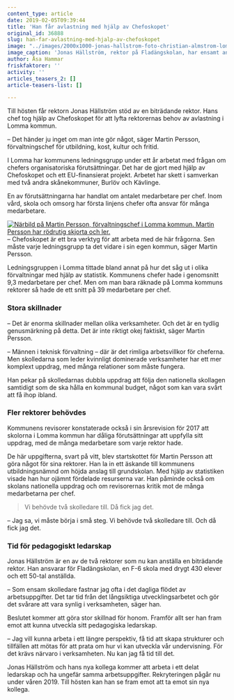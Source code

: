 ```yaml
---
content_type: article
date: 2019-02-05T09:39:44
title: 'Han får avlastning med hjälp av Chefoskopet'
original_id: 36888
slug: han-far-avlastning-med-hjalp-av-chefoskopet
image: "../images/2000x1000-jonas-hallstrom-foto-christian-almstrom-lommakommun.jpg"
image_caption: 'Jonas Hällström, rektor på Fladängskolan, har ensamt ansvar för ett femtiotal medarbetare. Till hösten får han en biträdande rektor. Det kommer att göra stor skillnad, tror han. '
author: Åsa Hammar
friskfaktorer: ''
activity: ''
articles_teasers_2: []
article-teasers-list: []

---
```


Till hösten får rektorn Jonas Hällström stöd av en biträdande rektor. Hans chef tog hjälp av Chefoskopet för att lyfta rektorernas behov av avlastning i Lomma kommun.

– Det händer ju inget om man inte gör något, säger Martin Persson, förvaltningschef för utbildning, kost, kultur och fritid.

I Lomma har kommunens ledningsgrupp under ett år arbetat med frågan om chefers organisatoriska förutsättningar. Det har de gjort med hjälp av Chefoskopet och ett EU-finansierat projekt. Arbetet har skett i samverkan med två andra skånekommuner, Burlöv och Kävlinge.

En av förutsättningarna har handlat om antalet medarbetare per chef. Inom vård, skola och omsorg har första linjens chefer ofta ansvar för många medarbetare.

[![Närbild på Martin Persson, förvaltningschef i Lomma kommun. Martin Persson har rödrutig skjorta och ler.](https://www.suntarbetsliv.se/wp-content/uploads/2019/02/200x220-martin-persson.jpg)](https://www.suntarbetsliv.se/wp-content/uploads/2019/02/200x220-martin-persson.jpg)– Chefoskopet är ett bra verktyg för att arbeta med de här frågorna. Sen måste varje ledningsgrupp ta det vidare i sin egen kommun, säger Martin Persson.

Ledningsgruppen i Lomma tittade bland annat på hur det såg ut i olika förvaltningar med hjälp av statistik. Kommunens chefer hade i genomsnitt 9,3 medarbetare per chef. Men om man bara räknade på Lomma kommuns rektorer så hade de ett snitt på 39 medarbetare per chef.

### Stora skillnader

– Det är enorma skillnader mellan olika verksamheter. Och det är en tydlig genusmärkning på detta. Det är inte riktigt okej faktiskt, säger Martin Persson.

– Männen i teknisk förvaltning – där är det rimliga arbetsvillkor för cheferna. Men skolledarna som leder kvinnligt dominerade verksamheter har ett mer komplext uppdrag, med många relationer som måste fungera.

Han pekar på skolledarnas dubbla uppdrag att följa den nationella skollagen samtidigt som de ska hålla en kommunal budget, något som kan vara svårt att få ihop ibland.

### Fler rektorer behövdes

Kommunens revisorer konstaterade också i sin årsrevision för 2017 att skolorna i Lomma kommun har dåliga förutsättningar att uppfylla sitt uppdrag, med de många medarbetare som varje rektor hade.

De här uppgifterna, svart på vitt, blev startskottet för Martin Persson att göra något för sina rektorer. Han la in ett äskande till kommunens utbildningsnämnd om höjda anslag till grundskolan. Med hjälp av statistiken visade han hur ojämnt fördelade resurserna var. Han påminde också om skolans nationella uppdrag och om revisorernas kritik mot de många medarbetarna per chef.

> Vi behövde två skolledare till. Då fick jag det.

– Jag sa, vi måste börja i små steg. Vi behövde två skolledare till. Och då fick jag det.

### Tid för pedagogiskt ledarskap

Jonas Hällström är en av de två rektorer som nu kan anställa en biträdande rektor. Han ansvarar för Fladängskolan, en F-6 skola med drygt 430 elever och ett 50-tal anställda.

– Som ensam skolledare fastnar jag ofta i det dagliga flödet av arbetsuppgifter. Det tar tid från det långsiktiga utvecklingsarbetet och gör det svårare att vara synlig i verksamheten, säger han.

Beslutet kommer att göra stor skillnad för honom. Framför allt ser han fram emot att kunna utveckla sitt pedagogiska ledarskap.

– Jag vill kunna arbeta i ett längre perspektiv, få tid att skapa strukturer och tillfällen att mötas för att prata om hur vi kan utveckla vår undervisning. För det krävs närvaro i verksamheten. Nu kan jag få tid till det.

Jonas Hällström och hans nya kollega kommer att arbeta i ett delat ledarskap och ha ungefär samma arbetsuppgifter. Rekryteringen pågår nu under våren 2019. Till hösten kan han se fram emot att ta emot sin nya kollega.

